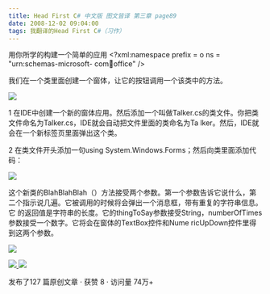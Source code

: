 ```yaml
---
title: Head First C# 中文版 图文皆译 第三章 page89
date: 2008-12-02 09:04:00
tags: 我翻译的Head First C#（习作）
---
```

用你所学的构建一个简单的应用  <?xml:namespace prefix = o ns = "urn:schemas-microsoft-
com:office:office" />

我们在一个类里面创建一个窗体，让它的按钮调用一个该类中的方法。

![](https://p-blog.csdn.net/images/p_blog_csdn_net/cuipengfei1/EntryImages/20081202/%E6%88%AA%E5%9B%BE00.jpg)

1  在IDE中创建一个新的窗体应用。然后添加一个叫做Talker.cs的类文件。你把类文件命名为Talker.cs，IDE就会自动把文件里面的类命名为Ta
lker。然后，IDE就会在一个新标签页里面弹出这个类。

2  在类文件开头添加一句using System.Windows.Forms；然后向类里面添加代码：

![](https://p-blog.csdn.net/images/p_blog_csdn_net/cuipengfei1/EntryImages/20081202/%E6%88%AA%E5%9B%BE02.jpg)

这个新类的BlahBlahBlah（）方法接受两个参数。第一个参数告诉它说什么，第二个指示说几遍。它被调用的时候将会弹出一个消息框，带有重复的字符串信息。它
的返回值是字符串的长度。它的thingToSay参数接受String，numberOfTimes参数接受一个数字。它将会在窗体的TextBox控件和Nume
ricUpDown控件里得到这两个参数。

![](https://p-blog.csdn.net/images/p_blog_csdn_net/cuipengfei1/EntryImages/20081202/%E6%88%AA%E5%9B%BE03.jpg)



[ ![](https://profile.csdnimg.cn/5/2/5/3_cuipengfei1)
![](https://g.csdnimg.cn/static/user-reg-year/1x/11.png)
](https://blog.csdn.net/cuipengfei1)



发布了127 篇原创文章  ·  获赞 8  ·  访问量 74万+

